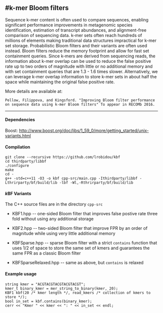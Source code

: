 #k-mer Bloom filters
------------------------------

Sequence k-mer content is often used to compare sequences, enabling significant 
performance improvements in metagenomic species identification, estimation of transcript abundances, 
and alignment-free comparison of sequencing data. k-mer sets often reach hundreds 
of millions of elements making traditional data structures impractical for k-mer set storage.
Probabilistic Bloom filters and their variants are often used instead. 
Bloom filters reduce the memory footprint and allow for fast set containment queries.
Since k-mers are derived from sequencing reads, the information about k-mer overlap 
can be used to reduce the false positive rate up to two orders of magnitude 
with little or no additional memory and with set containment queries that are 
1.3 - 1.6 times slower. 
Alternatively, we can leverage k-mer overlap information to store k-mer sets in about half 
the space while maintaining the original false positive rate. 

More details are available at:

``` 
Pellow, Filippova, and Kingsford. "Improving Bloom filter performance on sequence data using k-mer Bloom filters" To appear in RECOMb 2016.
```

--------

#### Dependencies

Boost: http://www.boost.org/doc/libs/1_59_0/more/getting_started/unix-variants.html

#### Compilation

```
git clone --recursive https://github.com/lrobidou/kbf
cd thirdparty/libbf
./configure
make
cd -
g++ -std=c++11 -O3 -o kbf cpp-src/main.cpp -Ithirdparty/libbf -Lthrirparty/bf/build/lib -lbf -Wl,-Rthrirparty/bf/build/lib
```

#### *k*BF Variants

The C++ source files are in the directory `cpp-src`

* KBF1.hpp -- one-sided Bloom filter that improves false postive rate three fold without using any additional storage

* KBF2.hpp -- two-sided Bloom filter that improve FPR by an order of magnitude while using very little additional memory

* KBFSparse.hpp -- sparse Bloom filter with a strict `contains` function that uses 1/2 of space to store the same set of kmers and guarantees the same FPR as a classic Bloom filter

* KBFSparseRelaxed.hpp -- same as above, but `contains` is relaxed

#### Example usage

```
string kmer = "ACGTACGTACGTACGTACGT";
kmer_t binary_kmer = mer_string_to_binary(kmer, 20);
KBF1 kbf(20 /* kmer length */, read_kmers /* collection of kmers to store */);
bool in_set = kbf.contains(binary_kmer);
cerr << "Kmer " << kmer << ": " << in_set << endl;
```
